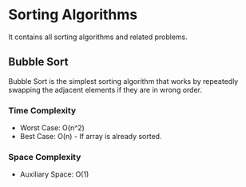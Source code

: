 # Sorting Algorithms
It contains all sorting algorithms and related problems.

## Bubble Sort
Bubble Sort is the simplest sorting algorithm that works by repeatedly swapping the adjacent elements if they are in wrong order.

### Time Complexity
* Worst Case: O(n^2)
* Best Case: O(n) - If array is already sorted.

### Space Complexity
* Auxiliary Space: O(1)

